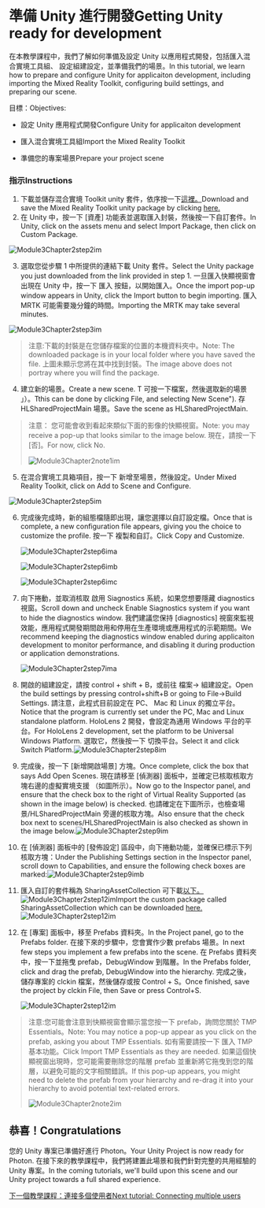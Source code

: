 # <a name="getting-unity-ready-for-development"></a><span data-ttu-id="f7cf7-101">準備 Unity 進行開發</span><span class="sxs-lookup"><span data-stu-id="f7cf7-101">Getting Unity ready for development</span></span> 

<span data-ttu-id="f7cf7-102">在本教學課程中，我們了解如何準備及設定 Unity 以應用程式開發，包括匯入混合實境工具組、 設定組建設定，並準備我們的場景。</span><span class="sxs-lookup"><span data-stu-id="f7cf7-102">In this tutorial, we learn how to prepare and configure Unity for applicaiton development, including importing the Mixed Reality Toolkit, configuring build settings, and preparing our scene.</span></span>

<span data-ttu-id="f7cf7-103">目標：</span><span class="sxs-lookup"><span data-stu-id="f7cf7-103">Objectives:</span></span>

- <span data-ttu-id="f7cf7-104">設定 Unity 應用程式開發</span><span class="sxs-lookup"><span data-stu-id="f7cf7-104">Configure Unity for applicaiton development</span></span>

- <span data-ttu-id="f7cf7-105">匯入混合實境工具組</span><span class="sxs-lookup"><span data-stu-id="f7cf7-105">Import the Mixed Reality Toolkit</span></span>

- <span data-ttu-id="f7cf7-106">準備您的專案場景</span><span class="sxs-lookup"><span data-stu-id="f7cf7-106">Prepare your project scene</span></span>

### <a name="instructions"></a><span data-ttu-id="f7cf7-107">指示</span><span class="sxs-lookup"><span data-stu-id="f7cf7-107">Instructions</span></span>

1. <span data-ttu-id="f7cf7-108">下載並儲存混合實境 Toolkit unity 套件，依序按一下[這裡。](https://github.com/microsoft/MixedRealityToolkit-Unity/releases/download/v2.0.0-RC2.1/Microsoft.MixedReality.Toolkit.Unity.Foundation-v2.0.0-RC2.1.unitypackage)</span><span class="sxs-lookup"><span data-stu-id="f7cf7-108">Download and save the Mixed Reality Toolkit unity package by clicking [here.](https://github.com/microsoft/MixedRealityToolkit-Unity/releases/download/v2.0.0-RC2.1/Microsoft.MixedReality.Toolkit.Unity.Foundation-v2.0.0-RC2.1.unitypackage)</span></span>
2. <span data-ttu-id="f7cf7-109">在 Unity 中，按一下 [資產] 功能表並選取匯入封裝，然後按一下自訂套件。</span><span class="sxs-lookup"><span data-stu-id="f7cf7-109">In Unity, click on the assets menu and select Import Package, then click on Custom Package.</span></span>

![Module3Chapter2step2im](images/module3chapter2step2im.PNG)

3. <span data-ttu-id="f7cf7-111">選取您從步驟 1 中所提供的連結下載 Unity 套件。</span><span class="sxs-lookup"><span data-stu-id="f7cf7-111">Select the Unity package you just downloaded from the link provided in step 1.</span></span> <span data-ttu-id="f7cf7-112">一旦匯入快顯視窗會出現在 Unity 中，按一下 匯入 按鈕，以開始匯入。</span><span class="sxs-lookup"><span data-stu-id="f7cf7-112">Once the import pop-up window appears in Unity, click the Import button to begin importing.</span></span> <span data-ttu-id="f7cf7-113">匯入 MRTK 可能需要幾分鐘的時間。</span><span class="sxs-lookup"><span data-stu-id="f7cf7-113">Importing the MRTK may take several minutes.</span></span>

![Module3Chapter2step3im](images/module3chapter2step3im.PNG)

> <span data-ttu-id="f7cf7-115">注意:下載的封裝是在您儲存檔案的位置的本機資料夾中。</span><span class="sxs-lookup"><span data-stu-id="f7cf7-115">Note: The downloaded package is in your local folder where you have saved the file.</span></span> <span data-ttu-id="f7cf7-116">上圖未顯示您將在其中找到封裝。</span><span class="sxs-lookup"><span data-stu-id="f7cf7-116">The image above does not portray where you will find the package.</span></span>

4. <span data-ttu-id="f7cf7-117">建立新的場景。</span><span class="sxs-lookup"><span data-stu-id="f7cf7-117">Create a new scene.</span></span> <span data-ttu-id="f7cf7-118">T 可按一下檔案，然後選取新的場景 」）。</span><span class="sxs-lookup"><span data-stu-id="f7cf7-118">Tthis can be done by clicking File, and selecting New Scene").</span></span> <span data-ttu-id="f7cf7-119">存 HLSharedProjectMain 場景。</span><span class="sxs-lookup"><span data-stu-id="f7cf7-119">Save the scene as HLSharedProjectMain.</span></span>

> <span data-ttu-id="f7cf7-120">注意： 您可能會收到看起來類似下面的影像的快顯視窗。</span><span class="sxs-lookup"><span data-stu-id="f7cf7-120">Note: you may receive a pop-up that looks similar to the image below.</span></span> <span data-ttu-id="f7cf7-121">現在，請按一下 [否]。</span><span class="sxs-lookup"><span data-stu-id="f7cf7-121">For now, click No.</span></span>
>
> ![Module3Chapter2note1im](images/module3chapter2note1im.PNG)

5. <span data-ttu-id="f7cf7-123">在混合實境工具箱項目，按一下 新增至場景，然後設定。</span><span class="sxs-lookup"><span data-stu-id="f7cf7-123">Under Mixed Reality Toolkit, click on Add to Scene and Configure.</span></span>

![Module3Chapter2step5im](images/module3chapter2step5im.PNG)

6. <span data-ttu-id="f7cf7-125">完成後完成時，新的組態檔隨即出現，讓您選擇以自訂設定檔。</span><span class="sxs-lookup"><span data-stu-id="f7cf7-125">Once that is complete, a new configuration file appears, giving you the choice to customize the profile.</span></span> <span data-ttu-id="f7cf7-126">按一下 複製和自訂。</span><span class="sxs-lookup"><span data-stu-id="f7cf7-126">Click Copy and Customize.</span></span>

   ![Module3Chapter2step6ima](images/module3chapter2step6ima.PNG)

   ![Module3Chapter2step6imb](images/module3chapter2step6imb.PNG)

   ![Module3Chapter2step6imc](images/module3chapter2step6imc.PNG)

7. <span data-ttu-id="f7cf7-130">向下捲動，並取消核取 啟用 Siagnostics 系統，如果您想要隱藏 diagnostics 視窗。</span><span class="sxs-lookup"><span data-stu-id="f7cf7-130">Scroll down and uncheck Enable Siagnostics system if you want to hide the diagnostics window.</span></span> <span data-ttu-id="f7cf7-131">我們建議您保持 [diagnostics] 視窗來監視效能，應用程式開發期間啟用和停用在生產環境或應用程式的示範期間。</span><span class="sxs-lookup"><span data-stu-id="f7cf7-131">We recommend keeping the diagnostics window enabled during applicaiton development to monitor performance, and disabling it during production or application demonstrations.</span></span> 

   ![Module3Chapter2step7ima](images/module3chapter2step7ima.PNG)

8. <span data-ttu-id="f7cf7-133">開啟的組建設定，請按 control + shift + B，或前往 檔案-> 組建設定。</span><span class="sxs-lookup"><span data-stu-id="f7cf7-133">Open the build settings by pressing control+shift+B or going to File->Build Settings.</span></span> <span data-ttu-id="f7cf7-134">請注意，此程式目前設定在 PC、 Mac 和 Linux 的獨立平台。</span><span class="sxs-lookup"><span data-stu-id="f7cf7-134">Notice that the program is currently set under the PC, Mac and Linux standalone platform.</span></span> <span data-ttu-id="f7cf7-135">HoloLens 2 開發，會設定為通用 Windows 平台的平台。</span><span class="sxs-lookup"><span data-stu-id="f7cf7-135">For HoloLens 2 development, set the platform to be Universal Windows Platform.</span></span> <span data-ttu-id="f7cf7-136">選取它，然後按一下 切換平台。</span><span class="sxs-lookup"><span data-stu-id="f7cf7-136">Select it and click Switch Platform.</span></span>![Module3Chapter2step8im](images/module3chapter2step8im.PNG)

9. <span data-ttu-id="f7cf7-138">完成後，按一下 [新增開啟場景] 方塊。</span><span class="sxs-lookup"><span data-stu-id="f7cf7-138">Once complete, click the box that says Add Open Scenes.</span></span> <span data-ttu-id="f7cf7-139">現在請移至 [偵測器] 面板中，並確定已核取核取方塊右邊的虛擬實境支援 （如圖所示）。</span><span class="sxs-lookup"><span data-stu-id="f7cf7-139">Now go to the Inspector panel, and ensure that the check box to the right of Virtual Reality Supported (as shown in the image below) is checked.</span></span> <span data-ttu-id="f7cf7-140">也請確定在下圖所示，也檢查場景/HLSharedProjectMain 旁邊的核取方塊。</span><span class="sxs-lookup"><span data-stu-id="f7cf7-140">Also ensure that the check box next to scenes/HLSharedProjectMain is also checked as shown in the image below.</span></span>![Module3Chapter2step9im](images/module3chapter2step9im.PNG)

10. <span data-ttu-id="f7cf7-142">在 [偵測器] 面板中的 [發佈設定] 區段中，向下捲動功能，並確保已標示下列核取方塊：</span><span class="sxs-lookup"><span data-stu-id="f7cf7-142">Under the Publishing Settings section in the Inspector panel, scroll down to Capabilities, and ensure the following check boxes are marked:</span></span>![Module3Chapter2step9imb](images/module3chapter2step9imb.PNG)

11. <span data-ttu-id="f7cf7-144">匯入自訂的套件稱為 SharingAssetCollection 可下載[以下。](https://github.com/microsoft/MixedRealityLearning/releases/download/Sharing_2/SharingAssetCollection.unitypackage)![Module3Chapter2step12im](images/module3chapter2step11im.PNG)</span><span class="sxs-lookup"><span data-stu-id="f7cf7-144">Import the custom package called SharingAssetCollection which can be downloaded [here.](https://github.com/microsoft/MixedRealityLearning/releases/download/Sharing_2/SharingAssetCollection.unitypackage)![Module3Chapter2step12im](images/module3chapter2step11im.PNG)</span></span>

12. <span data-ttu-id="f7cf7-145">在 [專案] 面板中，移至 Prefabs 資料夾。</span><span class="sxs-lookup"><span data-stu-id="f7cf7-145">In the Project panel, go to the Prefabs folder.</span></span> <span data-ttu-id="f7cf7-146">在接下來的步驟中，您會實作少數 prefabs 場景。</span><span class="sxs-lookup"><span data-stu-id="f7cf7-146">In next few steps you implement a few prefabs into the scene.</span></span> <span data-ttu-id="f7cf7-147">在 Prefabs 資料夾中，按一下並拖曳 prefab，DebugWindow 到階層。</span><span class="sxs-lookup"><span data-stu-id="f7cf7-147">In the Prefabs folder, click and drag the prefab, DebugWindow into the hierarchy.</span></span> <span data-ttu-id="f7cf7-148">完成之後，儲存專案的 clckin 檔案，然後儲存或按 Control + S。</span><span class="sxs-lookup"><span data-stu-id="f7cf7-148">Once finished, save the project by clckin File, then Save or press Control+S.</span></span>

    ![Module3Chapter2step12im](images/module3chapter2step12im.PNG)

   > <span data-ttu-id="f7cf7-150">注意:您可能會注意到快顯視窗會顯示當您按一下 prefab，詢問您關於 TMP Essentials。</span><span class="sxs-lookup"><span data-stu-id="f7cf7-150">Note: You may notice a pop-up appear as you click on the prefab, asking you about TMP Essentials.</span></span> <span data-ttu-id="f7cf7-151">如有需要請按一下 匯入 TMP 基本功能。</span><span class="sxs-lookup"><span data-stu-id="f7cf7-151">Click Import TMP Essentials as they are needed.</span></span> <span data-ttu-id="f7cf7-152">如果這個快顯視窗出現時，您可能需要刪除您的階層 prefab 並重新將它拖曳到您的階層，以避免可能的文字相關錯誤。</span><span class="sxs-lookup"><span data-stu-id="f7cf7-152">If this pop-up appears, you might need to delete the prefab from your hierarchy and re-drag it into your hierarchy to avoid potential text-related errors.</span></span>
   >
   > ![Module3Chapter2note2im](images/module3chapter2note2im.PNG)


## <a name="congratulations"></a><span data-ttu-id="f7cf7-154">恭喜！</span><span class="sxs-lookup"><span data-stu-id="f7cf7-154">Congratulations</span></span>

<span data-ttu-id="f7cf7-155">您的 Unity 專案已準備好進行 Photon。</span><span class="sxs-lookup"><span data-stu-id="f7cf7-155">Your Unity Project is now ready for Photon.</span></span> <span data-ttu-id="f7cf7-156">在接下來的教學課程中，我們將建置此場景和我們針對完整的共用經驗的 Unity 專案。</span><span class="sxs-lookup"><span data-stu-id="f7cf7-156">In the coming tutorials, we'll build upon this scene and our Unity project towards a full shared experience.</span></span>

<span data-ttu-id="f7cf7-157">[下一個教學課程：連接多個使用者](mrlearning-sharing(photon)-ch3.md)</span><span class="sxs-lookup"><span data-stu-id="f7cf7-157">[Next tutorial: Connecting multiple users](mrlearning-sharing(photon)-ch3.md)</span></span>

